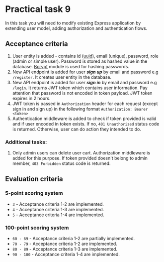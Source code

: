 # Practical task 9

In this task you will need to modify existing Express application by extending user model, adding authorization and authentication flows.

## Acceptance criteria

1. User entity is added - contains id ([uuid](https://www.npmjs.com/package/uuid)), email (unique), password, role (admin or simple user). 
Password is stored as hashed value in the database. [Bcrypt](https://www.npmjs.com/package/bcrypt) module is used for hashing passwords.
2. New API endpoint is added for user ***sign up*** by email and password e.g ``/register``. It creates user entity in the database.
3. New API endpoint is added for user ***sign in*** by email and password e.g ``/login``. It returns JWT token which contains 
user information. Pay attention that password is not encoded in token payload. JWT token expires in 2 hours.
4. JWT token is passed in ``Authorization`` header for each request (except sign in and sign up) in the following format ``Authorization: Bearer <token>``
5. Authentication middleware is added to check if token provided is valid and if user encoded in token exists. 
If no, ``401 Unauthorized`` status code is returned. Otherwise, user can do action they intended to do.

### Additional tasks:

1. Only admin users can delete user cart. Authorization middleware is added for this purpose.
If token provided doesn't belong to admin member, ``403 Forbidden`` status code is returned.

## Evaluation criteria

### 5-point scoring system

- `3` - Acceptance criteria 1-2 are implemented.
- `4` - Acceptance criteria 1-3 are implemented.
- `5` - Acceptance criteria 1-4 are implemented.

### 100-point scoring system

- `60 - 69` - Acceptance criteria 1-2 are partially implemented.
- `70 - 79` - Acceptance criteria 1-2 are implemented.
- `80 - 89` - Acceptance criteria 1-3 are implemented.
- `90 - 100` - Acceptance criteria 1-4 are implemented.